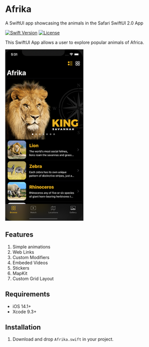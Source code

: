 # Afrika
A SwiftUI app showcasing the animals in the Safari
SwiftUI 2.0 App

[![Swift Version][swift-image]][swift-url]
[![License][license-image]][license-url]

This SwiftUI App allows a user to explore popular animals of Africa. 

![](screenshot.png)

## Features
1. Simple animations
2. Web Links
3. Custom Modifiers
4. Embeded Videos
5. Stickers
6. MapKit
7. Custom Grid Layout

## Requirements 
- iOS 14.1+
- Xcode 9.3+

## Installation
1. Download and drop ```Afrika.swift``` in your project.  

[swift-image]:https://img.shields.io/badge/swift-5.0-orange.svg
[swift-url]: https://swift.org/
[license-image]: https://img.shields.io/badge/License-MIT-blue.svg
[license-url]: https://opensource.org/licenses/MIT
